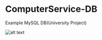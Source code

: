 # ComputerService-DB
Example MySQL DB(University Project)

![alt text](http://imgur.com/qTgi3Ox?raw=true)
